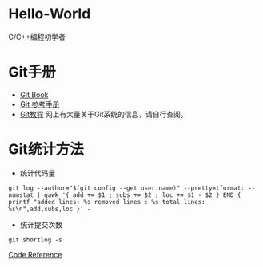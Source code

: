 # Hello-World
C/C++编程初学者

# Git手册
* [Git Book](https://git-scm.com/book/zh/v2)
* [Git 参考手册](http://gitref.justjavac.com/)
* [Git教程](https://www.liaoxuefeng.com/wiki/0013739516305929606dd18361248578c67b8067c8c017b000)
网上有大量关于Git系统的信息，请自行查阅。

# Git统计方法
* 统计代码量
```
git log --author="$(git config --get user.name)" --pretty=tformat: --numstat | gawk '{ add += $1 ; subs += $2 ; loc += $1 - $2 } END { printf "added lines: %s removed lines : %s total lines: %s\n",add,subs,loc }' -
```
* 统计提交次数
```
git shortlog -s
```

[Code Reference](https://github.com/WangShouDao/count_github_push)
